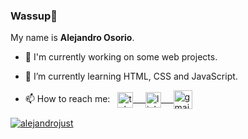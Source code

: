 <!-- **alejandrojust/alejandrojust** is a ✨ _special_ ✨ repository because its `README.md` (this file) appears on your GitHub profile. -->

### Wassup👋

My name is **Alejandro Osorio**.


- 🔭 I'm currently working on some web projects.

- 🌱 I’m currently learning HTML, CSS and JavaScript.

- 📫 How to reach me: &nbsp; 
  <a href="https://t.me/alejandrojust" target="_blank">
      <img align="center" alt="telegram" width="25px" src="https://www.vectorlogo.zone/logos/telegram/telegram-icon.svg" /> &nbsp; &nbsp;
  <a href="https://www.linkedin.com/in/alejandrojust/" target="_blank">
      <img align="center" alt="linkedin" width="25px" src="https://www.vectorlogo.zone/logos/linkedin/linkedin-icon.svg" /> &nbsp; &nbsp;
  <a href="mailto:mralejandrojust@gmail.com" target="_blank">
      <img align="center" alt="gmail" width="30px" src="https://www.vectorlogo.zone/logos/gmail/gmail-icon.svg" />

<!-- Github  Stats -->
<a href="https://github.com/alejandrojust"><img align="center" src="https://github-readme-stats.anuraghazra1.vercel.app/api?username=alejandrojust&show_icons=true&include_all_commits=false&theme=radical&count_private=true" alt="alejandrojust" /></a>
 
